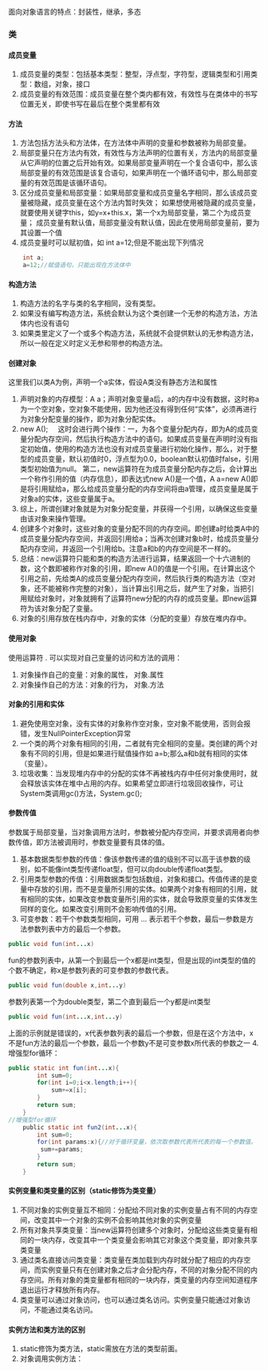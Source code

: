 面向对象语言的特点：封装性，继承，多态

### 类
#### 成员变量
1. 成员变量的类型：包括基本类型：整型，浮点型，字符型，逻辑类型和引用类型：数组，对象，接口
2. 成员变量的有效范围：成员变量在整个类内都有效，有效性与在类体中的书写位置无关，即使书写在最后在整个类里都有效
#### 方法
1. 方法包括方法头和方法体，在方法体中声明的变量和参数被称为局部变量。
2. 局部变量只在方法内有效，有效性与方法声明的位置有关，方法内的局部变量从它声明的位置之后开始有效。如果局部变量声明在一个复合语句中，那么该局部变量的有效范围是该复合语句，如果声明在一个循环语句中，那么局部变量的有效范围是该循环语句。
3. 区分成员变量和局部变量：如果局部变量和成员变量名字相同，那么该成员变量被隐藏，成员变量在这个方法内暂时失效；
如果想使用被隐藏的成员变量，就要使用关键字this，如y=x+this.x，第一个x为局部变量，第二个为成员变量；
成员变量有默认值，局部变量没有默认值，因此在使用局部变量前，要为其设置一个值
4. 成员变量时可以赋初值，如 int a=12;但是不能出现下列情况
```java
    int a;
    a=12;//赋值语句，只能出现在方法体中
```
#### 构造方法
1. 构造方法的名字与类的名字相同，没有类型。
2. 如果没有编写构造方法，系统会默认为这个类创建一个无参的构造方法，方法体内也没有语句
3. 如果类里定义了一个或多个构造方法，系统就不会提供默认的无参构造方法，所以一般在定义时定义无参和带参的构造方法。
#### 创建对象
这里我们以类A为例，声明一个a实体，假设A类没有静态方法和属性
1. 声明对象的内存模型：A a；声明对象变量a后，a的内存中没有数据，这时称a为一个空对象，空对象不能使用，因为他还没有得到任何“实体”，必须再进行为对象分配变量的操作，即为对象分配实体。
2. new A();     这时会进行两个操作：一，为各个变量分配内存，即为A的成员变量分配内存空间，然后执行构造方法中的语句。如果成员变量在声明时没有指定初始值，使用的构造方法也没有对成员变量进行初始化操作，那么，对于整型的成员变量，默认初值时0，浮点型为0.0，boolean默认初值时false，引用类型初始值为null。
第二，new运算符在为成员变量分配内存之后，会计算出一个称作引用的值（内存信息），即表达式new A()是一个值，A a=new A()即是将引用赋给a，那么给成员变量分配的内存空间将由a管理，成员变量是属于对象a的实体，这些变量属于a。
3. 综上，所谓创建对象就是为对象分配变量，并获得一个引用，以确保这些变量由该对象来操作管理。
4. 创建多个对象时，这些对象的变量分配不同的内存空间。即创建a时给类A中的成员变量分配内存空间，并返回引用给a；当再次创建对象b时，给成员变量分配内存空间，并返回一个引用给b。注意a和b的内存空间是不一样的。
5. 总结：new运算符只能和类的构造方法进行运算，结果返回一个十六进制的数，这个数即被称作对象的引用，即new A()的值是一个引用。在计算出这个引用之前，先给类A的成员变量分配内存空间，然后执行类的构造方法（空对象，还不能被称作完整的对象），当计算出引用之后，就产生了对象，当把引用赋给对象时，对象就拥有了运算符new分配的内存的成员变量。即new运算符为该对象分配了变量。
6. 对象的引用存放在栈内存中，对象的实体（分配的变量）存放在堆内存中。
#### 使用对象
使用运算符 . 可以实现对自己变量的访问和方法的调用：
1. 对象操作自己的变量：对象的属性， 对象.属性
2. 对象操作自己的方法：对象的行为， 对象.方法

#### 对象的引用和实体
1. 避免使用空对象，没有实体的对象称作空对象，空对象不能使用，否则会报错，发生NullPointerException异常
2. 一个类的两个对象有相同的引用，二者就有完全相同的变量。类创建的两个对象有不同的引用，但是如果进行赋值操作如 a=b;那么a和b就有相同的实体（变量）。
3. 垃圾收集：当发现堆内存中的分配的实体不再被栈内存中任何对象使用时，就会释放该实体在堆中占用的内存。如果希望立即进行垃圾回收操作，可让System类调用gc()方法，System.gc();

#### 参数传值
参数属于局部变量，当对象调用方法时，参数被分配内存空间，并要求调用者向参数传值，即方法被调用时，参数变量要有具体的值。
1. 基本数据类型参数的传值：像该参数传递的值的级别不可以高于该参数的级别，如不能像int类型传递float型，但可以向double传递float类型。
2. 引用类型参数的传值：引用数据类型包括数组，对象和接口。传值传递的是变量中存放的引用，而不是变量所引用的实体。如果两个对象有相同的引用，就有相同的实体，如果改变参数变量所引用的实体，就会导致原变量的实体发生同样的变化。如果改变引用则不会影响传值的引用。
3. 可变参数：若干个参数类型相同，可用 … 表示若干个参数，最后一参数是方法参数列表中方的最后一个参数。
```java
public void fun(int...x)
```
fun的参数列表中，从第一个到最后一个x都是int类型，但是出现的int类型的值的个数不确定，称x是参数列表的可变参数的参数代表。
```java
public void fun(double x,int...y)
```
参数列表第一个为double类型，第二个直到最后一个y都是int类型
```java
public void fun(int...x,int...y)
```
上面的示例就是错误的，x代表参数列表的最后一个参数，但是在这个方法中，x不是fun方法的最后一个参数，最后一个参数y不是可变参数x所代表的参数之一
4. 增强型for循环：
```java
public static int fun(int...x){
        int sum=0;
        for(int i=0;i<x.length;i++){
            sum+=x[i];
        }
        return sum;
    }
//增强型for循环
    public static int fun2(int...x){
        int sum=0;
        for(int params:x){//对于循环变量，依次取参数代表所代表的每一个参数值。
         sum+=params;
        }
        return sum;
    }
```
#### 实例变量和类变量的区别（static修饰为类变量）
1. 不同对象的实例变量互不相同：分配给不同对象的实例变量占有不同的内存空间，改变其中一个对象的实例不会影响其他对象的实例变量
2. 所有对象共享类变量：当new运算符创建多个对象时，分配给这些类变量有相同的一块内存，改变其中一个类变量会影响其它对象这个类变量，即对象共享类变量
3. 通过类名直接访问类变量：类变量在类加载到内存时就分配了相应的内存空间，而实例变量只有在创建对象之后才会分配内存，不同的对象分配不同的内存空间。所有对象的类变量都有相同的一块内存，类变量的内存空间知道程序退出运行才释放所有内存。
4. 类变量可以通过对象访问，也可以通过类名访问。实例变量只能通过对象访问，不能通过类名访问。

#### 实例方法和类方法的区别
1. static修饰为类方法，static需放在方法的类型前面。
2. 对象调用实例方法：

